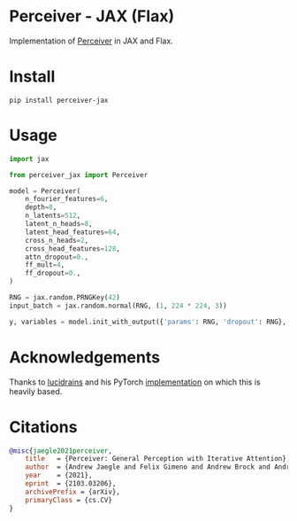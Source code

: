 # Perceiver - JAX (Flax)

Implementation of [Perceiver](https://arxiv.org/abs/2103.03206) in JAX and Flax.

# Install

```shell
pip install perceiver-jax
```

# Usage

```python
import jax

from perceiver_jax import Perceiver

model = Perceiver(
    n_fourier_features=6,
    depth=8,
    n_latents=512,
    latent_n_heads=8,
    latent_head_features=64,
    cross_n_heads=2,
    cross_head_features=128,
    attn_dropout=0.,
    ff_mult=4,
    ff_dropout=0.,
)

RNG = jax.random.PRNGKey(42)
input_batch = jax.random.normal(RNG, (1, 224 * 224, 3))

y, variables = model.init_with_output({'params': RNG, 'dropout': RNG}, input_batch)
```

# Acknowledgements

Thanks to [lucidrains](https://github.com/lucidrains/) and his PyTorch
[implementation](https://github.com/lucidrains/perceiver-pytorch/) on which this is heavily based.

# Citations

```bibtex
@misc{jaegle2021perceiver,
    title   = {Perceiver: General Perception with Iterative Attention},
    author  = {Andrew Jaegle and Felix Gimeno and Andrew Brock and Andrew Zisserman and Oriol Vinyals and Joao Carreira},
    year    = {2021},
    eprint  = {2103.03206},
    archivePrefix = {arXiv},
    primaryClass = {cs.CV}
}
```

